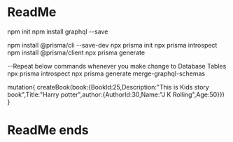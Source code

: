   # ReadMe #
npm init
npm install graphql --save


npm install @prisma/cli --save-dev
npx prisma init
npx prisma introspect
npm install @prisma/client
npx prisma generate

--Repeat below commands whenever you make change to Database Tables
npx prisma introspect
npx prisma generate
merge-graphql-schemas

mutation{
  createBook(book:{BookId:25,Description:"This is Kids story book",Title:"Harry potter",author:{AuthorId:30,Name:"J K Rolling",Age:50}})
}

# ReadMe ends #



